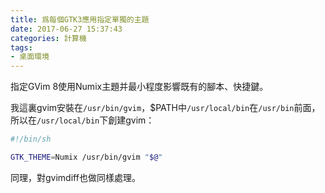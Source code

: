 ```yaml
---
title: 爲每個GTK3應用指定單獨的主題
date: 2017-06-27 15:37:43
categories: 計算機
tags:
- 桌面環境
---
```


指定GVim 8使用Numix主題并最小程度影響既有的腳本、快捷鍵。

我這裏gvim安裝在`/usr/bin/gvim`，$PATH中`/usr/local/bin`在`/usr/bin`前面，所以在`/usr/local/bin`下創建gvim：

```bash
#!/bin/sh

GTK_THEME=Numix /usr/bin/gvim "$@"
```

同理，對gvimdiff也做同樣處理。
